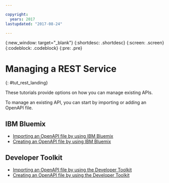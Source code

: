```yaml
---

copyright:
  years: 2017
lastupdated: "2017-08-24"

---
```



{:new_window: target="_blank"}
{:shortdesc: .shortdesc}
{:screen: .screen}
{:codeblock: .codeblock}
{:pre: .pre}

# Managing a REST Service
{: #tut_rest_landing}

These tutorials provide options on how you can manage existing APIs.

To manage an existing API, you can start by importing or adding an OpenAPI file.

## IBM Bluemix

- [Importing an OpenAPI file by using IBM Bluemix](tut_import_openapi_rest_bm.html)
- [Creating an OpenAPI file by using IBM Bluemix](tut_add_openapi_rest_bm.html)

## Developer Toolkit

- [Importing an OpenAPI file by using the Developer Toolkit](tut_import_openapi_rest_tk.html)
- [Creating an OpenAPI file by using the Developer Toolkit](tut_add_openapi_rest_tk.html)







